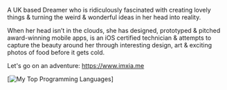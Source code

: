 A UK based Dreamer who is ridiculously fascinated with creating lovely things & turning the weird & wonderful ideas in her head into reality.

When her head isn’t in the clouds, she has designed, prototyped & pitched award-winning mobile apps, is an iOS certified technician & attempts to capture the beauty around her through interesting design, art & exciting photos of food before it gets cold.

Let's go on an adventure: https://www.imxia.me

[![My Top Programming Languages](https://github-readme-stats.vercel.app/api/top-langs/?username=xia-learnstocode&theme=dark&show_icons=true)]




